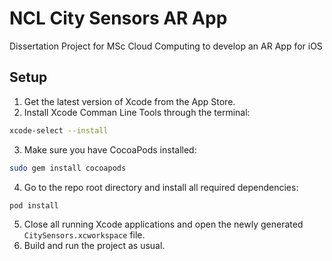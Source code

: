 # NCL City Sensors AR App
Dissertation Project for MSc Cloud Computing to develop an AR App for iOS

## Setup
1. Get the latest version of Xcode from the App Store.
2. Install Xcode Comman Line Tools through the terminal:
```bash
xcode-select --install
```
3. Make sure you have CocoaPods installed:
```bash
sudo gem install cocoapods
```
4. Go to the repo root directory and install all required dependencies:
```bash
pod install
```
5. Close all running Xcode applications and open the newly generated `CitySensors.xcworkspace` file.
6. Build and run the project as usual.
